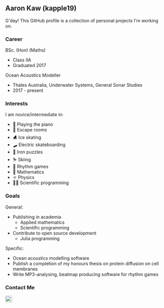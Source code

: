 ## Aaron Kaw (kapple19)
G'day! This GitHub profile is a collection of personal projects I'm working on.

### Career
BSc. (Hon) (Maths)
* Class IIA
* Graduated 2017

Ocean Acoustics Modeller
* Thales Australia, Underwater Systems, General Sonar Studies
* 2017 - present

### Interests
I am novice/intermediate in:
* 🎹 Playing the piano
* 🚪 Escape rooms
* ⛸️ Ice skating
* 🛹 Electric skateboarding
* 🧩 Iron puzzles
* ⛷️ Skiing
* 🎵 Rhythm games
* 🥧 Mathematics
* ⚛️ Physics
* 👨‍💻 Scientific programming

### Goals
General:
* Publishing in academia
  * Applied mathematics
  * Scientific programming
* Contribute to open source development
  * Julia programming

Specific:
* Ocean acoustics modelling software
* Publish a completion of my honours thesis on protein diffusion on cell membranes
* Write MP3-analysing, beatmap producing software for rhythm games

### Contact Me
[<img align="left" alt="codeSTACKr | LinkedIn" width="22px" src="https://cdn.jsdelivr.net/npm/simple-icons@v3/icons/linkedin.svg" />][linkedin]

[linkedin]: https://www.linkedin.com/in/aaron-kaw-392033b3/
